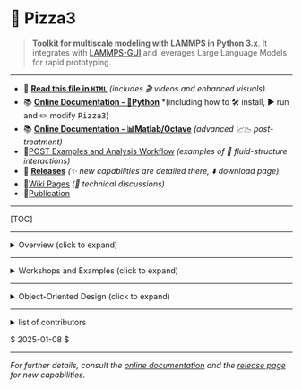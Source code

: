 
# 🍕 **Pizza3**

> **Toolkit for multiscale modeling with LAMMPS in Python 3.x**. It integrates with [LAMMPS-GUI](https://github.com/lammps/lammps/releases) and leverages Large Language Models for rapid prototyping.

---

- 📄 **[Read this file in `HTML`](https://htmlpreview.github.io/?https://raw.githubusercontent.com/ovitrac/Pizza3/main/README.html)** *(includes 🎬 videos and enhanced visuals).*
- 📚 **[Online Documentation - 🐍Python](https://ovitrac.github.io/Pizza3/)** *(including how to  🛠️ install, ▶️ run and ✏️ modify <kbd>Pizza3</kbd>)
- 📚 **[Online Documentation - 📊Matlab/Octave](https://ovitrac.github.io/Pizza3/index_matlab.html)** *(advanced 📈📉 post-treatment)*
- 📐[POST Examples and Analysis Workflow](https://ovitrac.github.io/Pizza3/post/index_post.html) *(examples of 🌊 fluid-structure interactions)*
- 🔖 **[Releases](https://github.com/ovitrac/Pizza3/releases)** *(✨ new capabilities are detailed there, ⬇️ download page)*
- 🧵[Wiki Pages](https://github.com/ovitrac/Pizza3/wiki) *(🤺 technical discussions)*
- 📰[Publication](https://doi.org/10.1016/j.foodres.2024.114908)



---

[TOC]


---

<details>

<summary>Overview (click to expand)</summary>

## 🧠 **Part I: Philosophy and Principles (Overview)**

<kbd>Pizza3</kbd> began as a fork and extension of the **Pizza.py** toolkit for [LAMMPS](https://www.lammps.org/), rewritten in Python 3.x to modernize the original Python 2.x framework. Over time, it has evolved into a **flexible and loosely integrated toolkit** designed for [LAMMPS](https://www.lammps.org/) users, regardless of the simulation style. <kbd>Pizza3</kbd> empowers users to facilitate **multiscale modeling** and seamlessly connect results across different scales and levels of coarse-graining.

All objects in <kbd>Pizza3</kbd> have **scripting and static compiling capabilities**, and can be converted into [LAMMPS](https://www.lammps.org/) instructions through mathematical operators (e.g., `+`, `|`, `*`) or by calling methods like <kbd>script()</kbd> or <kbd>do()</kbd>. This design philosophy ensures that complex workflows remain accessible, flexible, and modular.

> **Work in Progress:** The toolkit evolves regularly. **Come back often** for improved capabilities. Newer versions add more classes, dynamic scripting (`pizza.dscript()`, `pizza.dforcefield()`), and better integration with large language models via intermediate `DSCRIPT SAVE FILE` formats.

### 📌 **Key Features:**

- 🛠️ **Fully object-oriented architecture**
- 🌐 **Compatibility with modern Python standards**
- 📦 **Extensible classes for custom workflows**
- 🎯 **Focus on multiscale and multiphysics modeling**
- 🚀 **Advanced 2D/3D design capabilities**

### 📌 **Key Components:**

- 🌟 **Design reusable templates** with scripting classes like `pizza.script()`, `pizza.dscript()`, `pizza.forcefield()`, `pizza.dforcefield()`, `pizza.group()`.
- 🚀 **Dynamic design of complex 2D and 3D shapes** with `pizza.raster()`, `pizza.region()`.
- 🧩 **Combine simulation components** via mathematical operators (`+`, `|`, `*`,`&`).
- 📜 **Generate input/output scripts and dumps** using classes like `pizza.data()` and `pizza.dump()`.
- 🔬 **Perform advanced spatial/temporal analysis** using the MATLAB/Octave-based library in the `post/` folder.

</details>

---

<details>

<summary>Workshops and Examples (click to expand)</summary>

## 🏗️ **Part II: Illustrations** (Workshops and Examples)



### 🎓Scope

Our main goal is to achieve a set of tools that **facilitate multiscale modeling** in [LAMMPS](https://www.lammps.org/): connecting results across scales with different levels of detail. Below we highlight the current achievements and show how <kbd>Pizza3</kbd> integrates with [LAMMPS](https://www.lammps.org/).

**In the latest versions of <kbd>Pizza3</kbd>:**  
- 🚀 **Almost all 3D design capabilities** of [LAMMPS](https://www.lammps.org/) have been implemented, particularly via new classes like `pizza.region()` and `pizza.group()`.
- 🧪 **2D algorithms** can be tested via `pizza.raster()` at lower computational cost without losing generality.

> The class <kbd>pizza.script()</kbd> is central for coding [LAMMPS](https://www.lammps.org/) instructions from Python "codelets" and handling `TEMPLATES`. Dynamic scripting concepts via `pizza.dscript()` and `pizza.dforcefield()` make it easy to transform existing [LAMMPS](https://www.lammps.org/) code into reusable templates.

**I/O Management:**  
`pizza.data()` and `pizza.dump()` objects streamline frame manipulation, output-to-input conversions (like restart files), and advanced spatial/temporal analysis.

**Forcefields:**  
Forcefields can be managed through inheritance, and a user library can be built by overriding existing definitions. It's recommended to implement user rules with <kbd>pizza.generic()</kbd> or <kbd>pizza.dforcefield()</kbd>.

**Visualization and Post-Processing:**  
Some examples of visualization are proposed in 2D and 3D in Python. The `post/` folder includes advanced analysis tools integrated with MATLAB/Octave. Users are encouraged to combine [LAMMPS-GUI](https://github.com/lammps/lammps/releases) with [OVITO](https://www.ovito.org/) for rapid prototyping.

**Integration with Large Language Models:**  
The `DSCRIPT SAVE FILE` format has been designed for AI text generators and facilitating the maintenance of a large library of codelets. The use of this new text format or language is not mandatory, but it enables code generation with almost zero Python.


---



### 📊Table 1: Overview of Legacy Classes

| Workshops<br>(workable demos) |             **Main classes<br/>and subclasses**              |                    Low-level<br/> classes                    |
| :---------------------------: | :----------------------------------------------------------: | :----------------------------------------------------------: |
|     class: ==workshop1==      |               2D drawing class: `pizza.raster`               | generic struct class à la Matlab: `pizza.private.mstruct()`  |
|     class: ==workshop2==      | as above (with advanced features: time-steps, region of interest, salting) |                           as above                           |
|       script: geometry        |     class to read/write input files: `pizza.data3.data`      | self-evaluable struct with scripting/alias: `pizza.private.param()` |
|       script: assembly        |            manage dump files: `pizza.dump3.dump`             |                                                              |
|                               | advanced scripting: `pizza.script.script`, `pizza.script.datascript`, `pizza.script.scriptobject`, `pizza.script.scriptobjectgroup`, `pizza.script.pipescript` |                                                              |
|                               | forcefields: `pizza.forcefield.forcefield`, `pizza.forcefield.smd`, `pizza.forcefield.tlsph`, `pizza.forcefield.ulsph`, `pizza.forcefield.none`, `pizza.forcefield.water`, `pizza.forcefield.solidfood`, `pizza.forcefield.rigidwall` |                                                              |

---

### 📐Key Steps

**Workshop1** illustrates the main steps to design, run, and analyze a  [LAMMPS](https://www.lammps.org/) project from Python 3.x.

```mermaid
graph TD;
    G[geometry] --> R
    R[raster] --> F[data.write]
    W[workshop1] --> A
    F --> A
    A[assembly] --> D[dump]
```

---

### 📝Overview of workshop1 Classes

Workshop1 involves 7 main steps and codes, as shown below:

```python
# initizalization of the scheme 
bead_kernel_radius = 0.0015
init = initialization(neighbor =[bead_kernel_radius,"bin"])
    
# scriptobject handles bead interactions
FLUID = scriptdata(
        rho = 1000,
        c0 = 100.0,
        q1 = 1.0,
        contact_stiffness = 10000000
    )    
SOLID = scriptdata(
        rho = 2000,
        c0 = 200.0,
        sigma_yield = '0.1*${E}',
        contact_stiffness = 10000000
    )
WALL = scriptdata(
        rho = 3000,
        c0 = 200.0,
        contact_stiffness = 10000000,
        contact_scale = 1.5
    )
b1 = scriptobject(name="bead 1",
                  group = ["rigid", "solid"],
                  filename='./raster_2_types.lmp',
                  forcefield=rigidwall(USER=WALL))
b2 = scriptobject(name="bead 2",
                  group = ["fluid", "ulsph"],
                  filename = './raster_2_types.lmp',
                  forcefield=water(USER=FLUID))
b3 = scriptobject(name="bead 3",
                  group = ["oscillating", "solid","tlsph"],
                  filename = './raster_4_types.lmp',
                  forcefield=solidfood(USER=SOLID))
b4 = scriptobject(name="bead 4",
                  group = ["solid", "tlsph"],
                  filename = './raster_4_types.lmp',
                  forcefield=solidfood(USER=SOLID))

inte = integration()
thermo = thermo_print()
equilsteps = equilibration(it=15)
dmp = smddump(outstep=2000,outputfile=["dump.workshop1"],)
moves = translation(vx = ["0.1*exp(-step/100)"],
                        vy = ["0"],vz = ["0"]) & \
        run() & \
        translation() & \
        force() & \
        run()

collection = b1+b2+b3+b4
fullscript = init + collection.script + inte + thermo + equilsteps + dmp + moves
fullscript.write("./tmp/in.swimmingpool")
```



Equivalent flowchart:

```mermaid
classDiagram
class initialization{
	<<globalsection>>
	...
}
class integration{
	<<integrationsection>>
	g=9.81
	...
}
class thermo_print{
	<<integrationsection>>
	...
}
class equilibration{
	<<integrationsection>>
	it=50,
	re=0.9
}
class smddump{
	<<dumpsection>>
	outstep=1000,
	...
}
class translation{
	<<runsection>>
	eqvx=0
	...
}
class force{
	<<runsection>>
	eqfx=0
	...
}
class run{
	<<runsection>>
	runs=50000
}
initialization --o collection
collection --o integration
integration --o thermo_print
thermo_print --o equilibration
equilibration --o smddump
translation --o moves
run --o moves
translation --o moves
force --o moves
smddump --o moves
```

---



### 🧩Top Classes Dependencies

```mermaid
classDiagram
class raster{
	...
}

class data{
	...
}

class dump{
	...
}

class mstruct{
	<<private>>
	var=value
	generator()
	scan()
}

class param{
	<<private>>
	var=value
	eval()
	formateval()
}

class scriptdata{
	var1=value1
}

class forcefield{
	...
}

class script{
	...
}

class scriptobject{
	...
}

class scriptobjectgroup{
	...
}

class pipescript{
	...
}

data --* raster
mstruct --|>  param : extended
mstruct --* dump
param --* paramforcefield
param --|> scriptdata
param --* scriptobject
paramforcefield --* forcefield
forcefield --* scriptobject
scriptobject --|> scriptobjectgroup
scriptdata --* script
script --o pipescript
scriptobject --o pipescript
scriptobjectgroup --o pipescript
data --o dump
```

---



### 🏞️ Output of workshop1 (LAMMPS script)

### 📜LAMMPS script

```perl
# Automatic LAMMPS script (version 0.4)
# olivi@LX-Olivier2021:/home/olivi/billy/python
# ven. 18 mars 2022 19:33:50 

 

# INRAE\SAYFOOD\olivier.vitrac@agroparistech.fr
# INRAE\SAYFOOD\william.jenkinson@agroparistech.fr



#   Scheme initialization
units       si
dimension	2 
boundary    p f p         # f = fixed, p = periodic
comm_modify vel yes
comm_style  tiled
atom_modify map array
newton off
neighbor	0.0015 bin            # search radius for neighbor list (=kernel radius)
neigh_modify    every 5 delay 0 check yes

atom_style	smd
 

# ===== [ BEGIN INPUT FILES SECTION ] ===============================================================================

# load files for objects: bead 1, bead 2
	read_data ./raster_2_types.lmp

# load files for objects: bead 3, bead 4
	read_data ./raster_4_types.lmp add append

# ===== [ END INPUT FILES SECTION ] =================================================================================


# ===== [ BEGIN GROUP SECTION ] =====================================================================================

	#	Definition of group 1:rigid
	#	=bead 1
	#	Similar groups: rigid, solid
	group 	 rigid 	type 	 1

	#	Definition of group 2:solid
	#	=bead 1, bead 3, bead 4
	#	Similar groups: rigid, solid, oscillating, tlsph
	group 	 solid 	type 	 1 3 4

	#	Definition of group 3:fluid
	#	=bead 2
	#	Similar groups: fluid, ulsph
	group 	 fluid 	type 	 2

	#	Definition of group 4:ulsph
	#	=bead 2
	#	Similar groups: fluid, ulsph
	group 	 ulsph 	type 	 2

	#	Definition of group 5:oscillating
	#	=bead 3
	#	Similar groups: oscillating, solid, tlsph
	group 	 oscillating 	type 	 3

	#	Definition of group 6:tlsph
	#	=bead 3, bead 4
	#	Similar groups: oscillating, solid, tlsph
	group 	 tlsph 	type 	 3 4

# ===== [ END GROUP SECTION ] =======================================================================================


# ===== [ BEGIN FORCEFIELD SECTION ] ================================================================================
    # [1:bead 1] PAIR STYLE SMD
    pair_style      hybrid/overlay smd/ulsph *DENSITY_CONTINUITY *VELOCITY_GRADIENT *NO_GRADIENT_CORRECTION &
                                   smd/tlsph smd/hertz 1.5
    
    # [1:bead 1 x 1:bead 1] Diagonal pair coefficient tlsph
    pair_coeff      1 1 none
    
    # [2:bead 2 x 2:bead 2] Pair diagonal coefficient ulsph
    pair_coeff      2 2 smd/ulsph *COMMON 1000 100.0 1.0 1.0 0 &
                    *EOS_TAIT 7 &
                    *END
    
    # [3:bead 3 x 3:bead 3] Diagonal pair coefficient tlsph
    pair_coeff      3 3 smd/tlsph *COMMON 2000 400000000.0 0.3 1.0 0.0 10 1.0 &
                    *STRENGTH_LINEAR_PLASTIC 40000000.0 0 &
                    *EOS_LINEAR &
                    *END
    
    # [4:bead 4 x 4:bead 4] Diagonal pair coefficient tlsph
    pair_coeff      4 4 smd/tlsph *COMMON 2000 400000000.0 0.3 1.0 0.0 10 1.0 &
                    *STRENGTH_LINEAR_PLASTIC 40000000.0 0 &
                    *EOS_LINEAR &
                    *END
    
    # [1:bead 1 x 2:bead 2] Off-diagonal pair coefficient (generic)
    pair_coeff      1 2 smd/hertz 10000000
    
    # [1:bead 1 x 3:bead 3] Off-diagonal pair coefficient (generic)
    pair_coeff      1 3 smd/hertz 10000000
    
    # [2:bead 2 x 3:bead 3] Off-diagonal pair coefficient (generic)
    pair_coeff      2 3 smd/hertz 10000000
    
    # [1:bead 1 x 4:bead 4] Off-diagonal pair coefficient (generic)
    pair_coeff      1 4 smd/hertz 10000000
    
    # [2:bead 2 x 4:bead 4] Off-diagonal pair coefficient (generic)
    pair_coeff      2 4 smd/hertz 10000000
    
    # [3:bead 3 x 4:bead 4] Off-diagonal pair coefficient (generic)
    pair_coeff      3 4 smd/hertz 10000000
    
# ===== [ END FORCEFIELD SECTION ] ==================================================================================


#   Gravity
fix             gfix all gravity 9.81 vector 0 1 0
#   Time integration conditions
fix             dtfix fluid smd/adjust_dt 0.1 # dynamically adjust time increment every step
fix             integration_fix_ulsph ulsph smd/integrate_ulsph adjust_radius 1.01 10 15
fix             integration_fix_tlsph tlsph smd/integrate_tlsph
#   balancing
fix             balance_fix all balance 500 0.9 rcb


#   thermodynamic information
thermo		   100
thermo_modify  lost ignore
thermo_style   custom step dt


#   Equilibration
dump            dump_equilibrate all custom 100 dump.equilibrate id type x y z &
                fx fy fz vx vy vz radius
dump_modify     dump_equilibrate first yes

variable vmag atom sqrt(vx^2+vy^2+vz^2)
compute         maxvel all reduce max v_vmag
variable        maxvelre equal 0.6*c_maxvel
run     10000 every 1000 &
    "print ${maxvelre}" &
    "fix             ulsph_equilibration ulsph smd/integrate_ulsph limit_velocity ${maxvelre}" &
    "fix             tlsph_equilibration tlsph smd/integrate_tlsph limit_velocity ${maxvelre}"

dump_modify     dump_equilibrate every 1000000

fix             ulsph_equilibration ulsph smd/integrate_ulsph
fix             tlsph_equilibration tlsph smd/integrate_tlsph



#   Additional computed values
        
#   Compute supp particle data
compute         contact_radius all smd/contact/radius
compute         vol all smd/vol
compute         rho all smd/rho


#   dump command
dump            dump_id all custom 100 dump.workshop1 &
id type x y z mol mass c_rho c_vol radius c_contact_radius &
vx vy vz fx fy fz 
dump_modify     dump_id first yes #every/time 0.001


#   Translation
variable        vx equal 0
variable        vy equal 1
variable        vz equal 0
fix             setvelocities oscillating smd/setvel v_vx v_vy v_vz


#   run section
run 50000


#   Force
variable        fx equal 0/count(all)
variable        fy equal 0/count(all)
variable        fz equal 0/count(all)
fix             setforces all smd/setvel v_fx v_fy v_fz


#   run section
run 50000


```



---

### 🎥 Videos from workshop1

The videos are generated with [ovito](https://www.ovito.org/) directly from dump files.



**Equilibration step**

<video width="50%" controls="controls" preload="auto">
    <source type="video/mp4" src="https://github.com/ovitrac/Pizza3/raw/main/examples/workshop1_equilibration.mp4">
</video>


**Run step**

<video width="50%" controls="controls" preload="auto">
    <source type="video/mp4" src="https://github.com/ovitrac/Pizza3/raw/main/examples/workshop1_run.mp4">
</video>

---



### 📈 Extensions in Workshop2



#### 🎓Scope:  

- Inputs from images
- Time-step and salting
- Squeeze and shear examples

> With workshop 2, more complex systems should be achievable to the user including the use of "*sensing*" surfaces and better control of system parameters such as viscosity.



#### 🛠️New classes and updates

A few classes have been updated/improved to be more usable and funcitonal, and two new classes have been created; file and group. Both these classes give additional methods of creating groups in lammps to suppliment the use of the intereactions class.

##### 🌟workshop2.file

The *file* class can be used to read the files, and it is a new method of creating a group. If you want all the atoms in your file to be part of a group, use the arguments group=True and specify an ID for them with group_name = "your_group_name"

Example:

```PYTHON
files = workshop2.file(file_name=["./file1"],group=True,group_name=["sensor"]) & \
        workshop2.file(file_name=["./file2"],group=True,group_name=["substance"], append = True)
```

N.B. for subsequent files, if you want to preserve the files already uploaded use append=True

##### 🌟workshop2.group

The group class can create new groups from an input of arguments to specify a sub-domain of the simulation. You have four arguments; x = [x1 x2], x = [x1 x2], x = [x1 x2] and groupID="sensor".

Example:

```PYTHON
groups = workshop2.group(groupID = ['bottom'], y=['EDGE',0.2])
```

By default, all spatial arguments are 'EDGE' which means the edge of the domain box.

##### 🌟workshop2.equilibrate

- by default, tlsph object are frozen but using static='yourgroup', an group of atoms can be frozen
- equilibrate is simplified, periodically all velocities in the simulation are set to 0 in order to remove the kinetic energy from the system, it= can be used to specify the number of such cycles

##### 🌟workshop2.translation/force

- bugs in the translation and force classes resolved
- names can be specified case-by-case and multiple actions can be performed



#### 🖼️ Examples



##### **Squeeze Flow** 

A block of fluid is squeezed between two surfaces, the lower surface is "sensing" and detects stresses.


<img src="https://github.com/ovitrac/Pizza3/raw/main/examples/squeezing.png" style="zoom:33%;" /><img src="https://github.com/ovitrac/Pizza3/raw/main/examples/squeezing_salted.png" style="zoom:33%;" />

##### **Solid deformations**  

<img src="https://github.com/ovitrac/Pizza3/raw/main/examples/shearing.png" style="zoom:33%;" />

</details>

---

<details>

<summary>Object-Oriented Design (click to expand)</summary>

## 🔗Part III. Overview of Classes used in Workshops



### 🌟pizza.raster()

`pizza.raster()` is a 2D space-filling model for coarse-grained systems. 

```python
from pizza.raster import raster, emulsion, coreshell
```

> Use `pizza.region()` to generate 3D complex objects and set their interactions. They can be generated and visualized with [LAMMPS-GUI](https://github.com/lammps/lammps/releases).  `pizza.group()` applies indifferently to 2D and 3D objects.



#### Basic shapes

The example creates simple objects with different shapes and bead types.

<img src="./assets/raster01.png" style="zoom:33%;" />

```python
# drawing area
R = raster()
# rectangle shapes
R.rectangle(1,24,2,20,name='rect1')
R.rectangle(60,80,50,81,
            name='rect2',beadtype=2,angle=40)
R.rectangle(50,50,10,10,
                mode="center",angle=45,beadtype=1)
# circules and ellipses
R.circle(45,20,5,name='C1',beadtype=3)
R.circle(35,10,5,name='C2',beadtype=3) R.circle(15,30,10,
 name='p1',beadtype=4,shaperatio=0.2,angle=-30)
R.circle(12,40,8,
 name='p2',beadtype=4,shaperatio=0.2,angle=20)   R.circle(12,80,22,name='p3',beadtype=4,shaperatio=1.3,angle=20)
# other polygons
R.triangle(85,20,10,name='T1',beadtype=5,angle=20)
R.diamond(85,35,5,name='D1',beadtype=5,angle=20)
R.pentagon(50,35,5,name='P1',beadtype=5,angle=90)
R.hexagon(47,85,12,name='H1',beadtype=5,angle=90)
# labels and first plot
R.label("rect003")
R.plot()
R.list()
R.show()
# refresh with all labels except one
R.clear()
R.plot()
R.show(extra="label")
R.label("rect003")
R.unlabel('rect1')
# generate and write the corresponding pizza.data() object
X=R.data()
X.write("tmp/example.lmp") # scaling is available
```





#### Duplicate and replicate objects along a path

Geometry objects can be copied between `pizza.raster()` objects and copied along arbitrary paths or coordinates.

<img src="https://github.com/ovitrac/Pizza3/raw/main/examples/raster02.png" style="zoom:33%;" />

```python
# source
draft = raster()
draft.rectangle(1,24,2,20,name='rect1'),
draft.circle(10,10,2,name="X",beadtype=4)
# copy an entire raster to the collection "C1"
A = raster()
A.collection(draft,name="C1",beadtype=1,translate=[10,30])
# copy along a path "PX"
B = raster()
B.copyalongpath(draft.X,name="PX",beadtype=2,
                    path=arc,
                     xmin=10,
                     ymin=10,
                     xmax=90,
                     ymax=50,
                        n=12)
B.plot()
B.show(extra="label")
```

---





#### Create a suspension/emulsion with different species

<img src="https://github.com/ovitrac/Pizza3/raw/main/examples/raster03.png" style="zoom:33%;" />

```python
# generate the suspension/emulsion object with multiple random insertions by indicating the radius of the object
e = emulsion(xmin=10, ymin=10, xmax=390, ymax=390)
e.insertion([60,50,40,30,20,15,15,10,8,20,12,8,6,4,11,13],beadtype=1)
e.insertion([30,10,20,2,4,5,5,10,12,20,25,12,14,16,17],beadtype=2)
e.insertion([40,2,8,6,6,5,5,2,3,4,4,4,4,4,10,16,12,14,13],beadtype=3)
# generate the corresponing raster
C = raster(width=400,height=400)
C.scatter(e,name="emulsion")
C.plot()
C.show()
```



#### Create a suspension of core-shell particles

<img src="https://github.com/ovitrac/Pizza3/raw/main/examples/raster04.png" style="zoom:33%;" />

```python
# generate the core-shell model
cs = coreshell(xmin=10, ymin=10, xmax=390, ymax=390)
cs.insertion([60,50,40,30,20,15,15,10,8,20,12,8,11,13],beadtype=(1,2),thickness = 4)
# generate the corresponding raster
D = raster(width=400,height=400)
D.scatter(cs,name="core-shell")
D.plot()
D.show()
```



### 🌟pizza.forcefield()

Forcefield customization with inheritance. Example outputs shown previously.


```python
from pizza.forcefield import *
```



```python
# basic examples from user library
w = water(beadtype=1, userid="fluid")
w.parameters.Cp = 20
print("\n"*2,w)
f = solidfood(beadtype=2, userid="elastic")
print("\n"*2,f)
r = rigidwall(beadtype=3, userid="wall")
print("\n"*2,r)
```



`Example of output for r`



```perl
============================ [ wall | version=0.1 ] ============================

  Bead of type 3 = [LAMMPS:SMD:none:walls]
forcefield (FF object) with 4 parameters

............................... [ description ] ................................

	# 	LAMMPS:SMD - solid, liquid, rigid forcefields (continuum mechanics)
	# 	no interactions
	# 	rigid walls

~~~~~~~~~~~~~~~~~~~~~~~~~~~~~~~~~ [ methods ] ~~~~~~~~~~~~~~~~~~~~~~~~~~~~~~~~~~

replace FFi,FFj by your variable names <<<
	To assign a type, use: FFi.beadtype = integer value
	Use the methods FFi.pair_style() and FFi.pair_coeff(FFj)
	Note for pairs: the caller object is i (FFi), the argument is j (FFj or j)

~~~~~~~~~~~~~~~~~~~~~~~~~~~~~~~~~ [ template ] ~~~~~~~~~~~~~~~~~~~~~~~~~~~~~~~~~


    # [3:wall] PAIR STYLE SMD
    pair_style      hybrid/overlay smd/ulsph *DENSITY_CONTINUITY *VELOCITY_GRADIENT *NO_GRADIENT_CORRECTION &
                                   smd/tlsph smd/hertz 1.5
    

    # [3:wall x 3:wall] Diagonal pair coefficient tlsph
    pair_coeff      3 3 none
    

    # [3:wall x 2:none] Off-diagonal pair coefficient (generic)
    pair_coeff      2 3 smd/hertz 750000.0
    

~~~~~~~~~~~~~~~~~~~~~~~~~~~~~~~~~~~~~~~~~~~~~~~~~~~~~~~~~~~~~~~~~~~~~~~~~~~~~~~~~~~~~~
```


---



### 🌟pizza.script(), pizza.script.pipescript()

Key scripting classes enabling dynamic variable space, template parsing, and operator overloading.

```python
from pizza.script import *
```



| classes               | description                     | overloaded operators and attributes                          |
| --------------------- | ------------------------------- | ------------------------------------------------------------ |
| `scriptdata()`        | variable space: $s.variable$    | $s_{12}=s_1+s_2$<br />$s_1+=s_2$<br />$s_1=s_{12}-s_2$<br />$s.variable=value$<br />$s.variable=[]$<br />$s[0]$<br />$s[-1]$ |
| `scriptobject()`      | "bead" object: $b_i$            | `name="bead name", group=["group1","group2"], filename="input_filename.lmp", forcefield=forcefield_class` <br />$C=b_1+b_2+...$<br />$b_2>b_1$ |
| `scriptobjectgroup()` | collection of beads: $C_k$      | `select(),group(), interactions(), forcefield(), script`<br />$C=C_1+C_2$<br />$P=C_1|C_2$ |
| `script()`            | script object: $S_k$            | $S(...,USER=s)$<br />`do(),write()`<br />Immediate execution: $S_{12}=S(context_1)\& S(context_2)$<br />Differed execution: $S_{12}=S_1+ S_2$<br />$S_{123}=S_1+ S_2\times2+S_3\times3$ |
| `pipescript()`        | pipescript object: $P_k$, $Q_k$ | `do(),script,clear,rename()`<br />$P=P_0|C_0|S_1|S_2|S_3$<br />$P_{12}=P_1+P_2\times2$<br />$P[0:1]=Q[0:1]$<br />$Q = p[[2,0,1,1,2]]$<br />$Q.do([0,1,4,3])$<br />$P.USER[0].a=1$<br />$P.scripts[0].USER.a=10$ |



### 🌟pizza.data3.data(), pizza.dump3.dump()

Easily handle input/output files, including restarts:

```python
# input data objects and methods
from pizza.data3 import data
# dump objects and methods
from pizza.dump3 import dump
```



```python
# basic example, see documentation for details
datafile = "../data/play_data/data.play.lmp"
X = data(datafile)
Y = dump("../data/play_data/dump.play.restartme")
t = Y.time()
step = 2000
R = data(Y,step)
R.write("../tmp/data.myfirstrestart.lmp")
```

</details>

---

<details>

<summary>list of contributors</summary>

> 🖋️ **Contributors:**
>
> - INRAE\Olivier Vitrac (main contact: [olivier.vitrac@agroparistech.fr](mailto:olivier.vitrac@agroparistech.fr))
> - INRAE\William Jenkinson ([william.jenkinson@agroparistech.fr](mailto:olivier.vitrac@agroparistech.fr))
> - INRAE\Pei Sun ([pei.sun@agroparistech.fr](mailto:olivier.vitrac@agroparistech.fr))
> - INRAE\Han Chen ([han.chen@inrae.fr](mailto:han.chen@inrae.fr))
> - community contributors

</details>

$ 2025-01-08 $

---

*For further details, consult the [online documentation](https://ovitrac.github.io/Pizza3/) and the [release page](https://github.com/ovitrac/Pizza3/releases) for new capabilities.*

